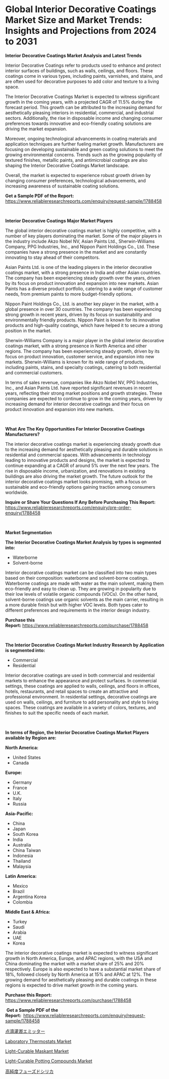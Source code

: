 <p><h1>Global Interior Decorative Coatings Market Size and Market Trends: Insights and Projections from 2024 to 2031</h1></p><p><strong>Interior Decorative Coatings Market Analysis and Latest Trends</strong></p>
<p><p>Interior Decorative Coatings refer to products used to enhance and protect interior surfaces of buildings, such as walls, ceilings, and floors. These coatings come in various types, including paints, varnishes, and stains, and are often used for decorative purposes to add color and texture to a living space.</p><p>The Interior Decorative Coatings Market is expected to witness significant growth in the coming years, with a projected CAGR of 11.5% during the forecast period. This growth can be attributed to the increasing demand for aesthetically pleasing interiors in residential, commercial, and industrial sectors. Additionally, the rise in disposable income and changing consumer preferences towards innovative and eco-friendly coating solutions are driving the market expansion.</p><p>Moreover, ongoing technological advancements in coating materials and application techniques are further fueling market growth. Manufacturers are focusing on developing sustainable and green coating solutions to meet the growing environmental concerns. Trends such as the growing popularity of textured finishes, metallic paints, and antimicrobial coatings are also shaping the Interior Decorative Coatings Market landscape.</p><p>Overall, the market is expected to experience robust growth driven by changing consumer preferences, technological advancements, and increasing awareness of sustainable coating solutions.</p></p>
<p><strong>Get a Sample PDF of the Report:&nbsp;</strong> <a href="https://www.reliableresearchreports.com/enquiry/request-sample/1788458">https://www.reliableresearchreports.com/enquiry/request-sample/1788458</a></p>
<p>&nbsp;</p>
<p><strong>Interior Decorative Coatings Major Market Players</strong></p>
<p><p>The global interior decorative coatings market is highly competitive, with a number of key players dominating the market. Some of the major players in the industry include Akzo Nobel NV, Asian Paints Ltd., Sherwin-Williams Company, PPG Industries, Inc., and Nippon Paint Holdings Co., Ltd. These companies have a strong presence in the market and are constantly innovating to stay ahead of their competitors.</p><p>Asian Paints Ltd. is one of the leading players in the interior decorative coatings market, with a strong presence in India and other Asian countries. The company has been experiencing steady growth over the years, driven by its focus on product innovation and expansion into new markets. Asian Paints has a diverse product portfolio, catering to a wide range of customer needs, from premium paints to more budget-friendly options.</p><p>Nippon Paint Holdings Co., Ltd. is another key player in the market, with a global presence in over 30 countries. The company has been experiencing strong growth in recent years, driven by its focus on sustainability and environmentally friendly products. Nippon Paint is known for its innovative products and high-quality coatings, which have helped it to secure a strong position in the market.</p><p>Sherwin-Williams Company is a major player in the global interior decorative coatings market, with a strong presence in North America and other regions. The company has been experiencing steady growth, driven by its focus on product innovation, customer service, and expansion into new markets. Sherwin-Williams is known for its wide range of products, including paints, stains, and specialty coatings, catering to both residential and commercial customers.</p><p>In terms of sales revenue, companies like Akzo Nobel NV, PPG Industries, Inc., and Asian Paints Ltd. have reported significant revenues in recent years, reflecting their strong market positions and growth strategies. These companies are expected to continue to grow in the coming years, driven by increasing demand for interior decorative coatings and their focus on product innovation and expansion into new markets.</p></p>
<p>&nbsp;</p>
<p><strong>What Are The Key Opportunities For Interior Decorative Coatings Manufacturers?</strong></p>
<p><p>The interior decorative coatings market is experiencing steady growth due to the increasing demand for aesthetically pleasing and durable solutions in residential and commercial spaces. With advancements in technology leading to innovative products and designs, the market is expected to continue expanding at a CAGR of around 5% over the next few years. The rise in disposable income, urbanization, and renovations in existing buildings are also driving the market growth. The future outlook for the interior decorative coatings market looks promising, with a focus on sustainable and eco-friendly options gaining traction among consumers worldwide.</p></p>
<p><strong>Inquire or Share Your Questions If Any Before Purchasing This Report:</strong> <a href="https://www.reliableresearchreports.com/enquiry/pre-order-enquiry/1788458">https://www.reliableresearchreports.com/enquiry/pre-order-enquiry/1788458</a></p>
<p>&nbsp;</p>
<p><strong>Market Segmentation</strong></p>
<p><strong>The Interior Decorative Coatings Market Analysis by types is segmented into:</strong></p>
<p><ul><li>Waterborne</li><li>Solvent-borne</li></ul></p>
<p><p>Interior decorative coatings market can be classified into two main types based on their composition: waterborne and solvent-borne coatings. Waterborne coatings are made with water as the main solvent, making them eco-friendly and easy to clean up. They are growing in popularity due to their low levels of volatile organic compounds (VOCs). On the other hand, solvent-borne coatings use organic solvents as the main carrier, resulting in a more durable finish but with higher VOC levels. Both types cater to different preferences and requirements in the interior design industry.</p></p>
<p><strong>Purchase this Report:&nbsp;</strong><a href="https://www.reliableresearchreports.com/purchase/1788458">https://www.reliableresearchreports.com/purchase/1788458</a></p>
<p>&nbsp;</p>
<p><strong>The Interior Decorative Coatings Market Industry Research by Application is segmented into:</strong></p>
<p><ul><li>Commercial</li><li>Residential</li></ul></p>
<p><p>Interior decorative coatings are used in both commercial and residential markets to enhance the appearance and protect surfaces. In commercial settings, these coatings are applied to walls, ceilings, and floors in offices, hotels, restaurants, and retail spaces to create an attractive and professional environment. In residential settings, decorative coatings are used on walls, ceilings, and furniture to add personality and style to living spaces. These coatings are available in a variety of colors, textures, and finishes to suit the specific needs of each market.</p></p>
<p>&nbsp;</p>
<p><strong>In terms of Region, the Interior Decorative Coatings Market Players available by Region are:</strong></p>
<p>
    <p> <strong> North America: </strong>
        <ul>
            <li>United States</li>
            <li>Canada</li>
        </ul>
        </p> 
    <p> <strong> Europe: </strong>
        <ul>
            <li>Germany</li>
            <li>France</li>
            <li>U.K.</li>
            <li>Italy</li>
            <li>Russia</li>
        </ul>
        </p> 
    <p> <strong> Asia-Pacific: </strong>
        <ul>
            <li>China</li>
            <li>Japan</li>
            <li>South Korea</li>
            <li>India</li>
            <li>Australia</li>
            <li>China Taiwan</li>
            <li>Indonesia</li>
            <li>Thailand</li>
            <li>Malaysia</li>
        </ul>
        </p> 
    <p> <strong> Latin America: </strong>
        <ul>
            <li>Mexico</li>
            <li>Brazil</li>
            <li>Argentina Korea</li>
            <li>Colombia</li>
        </ul>
        </p> 
    <p> <strong> Middle East & Africa: </strong>
        <ul>
            <li>Turkey</li>
            <li>Saudi</li>
            <li>Arabia</li>
            <li>UAE</li>
            <li>Korea</li>
        </ul>
    </p>
    </p>
<p><p>The interior decorative coatings market is expected to witness significant growth in North America, Europe, and APAC regions, with the USA and China dominating the market with a market share of 25% and 20% respectively. Europe is also expected to have a substantial market share of 18%, followed closely by North America at 15% and APAC at 12%. The growing demand for aesthetically pleasing and durable coatings in these regions is expected to drive market growth in the coming years.</p></p>
<p><strong>Purchase this Report: </strong><a href="https://www.reliableresearchreports.com/purchase/1788458">https://www.reliableresearchreports.com/purchase/1788458</a></p>
<p>&nbsp;<strong>Get a Sample PDF of the Report:&nbsp;&nbsp;</strong><a href="https://www.reliableresearchreports.com/enquiry/request-sample/1788458">https://www.reliableresearchreports.com/enquiry/request-sample/1788458</a></p>
<p><strong></strong></p>
<p><p><a href="https://github.com/mcbeesbxa270/Market-Research-Report-List-1/blob/main/8417245879.md">点滴灌漑エミッター</a></p><p><a href="https://issuu.com/reportprime-2/docs/laboratory-thermostats-market-size-2030.pptx">Laboratory Thermostats Market</a></p><p><a href="https://github.com/dx0328/Market-Research-Report-List-1/blob/main/light-curable-maskant-market.md">Light-Curable Maskant Market</a></p><p><a href="https://github.com/juancolorado15/Market-Research-Report-List-1/blob/main/light-curable-potting-compounds-market.md">Light-Curable Potting Compounds Market</a></p><p><a href="https://github.com/ksxzwxabcuynh011/Market-Research-Report-List-1/blob/main/2509810878.md">高純度フューズドシリカ</a></p></p>